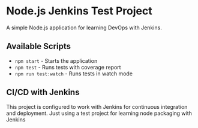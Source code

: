 # Node.js Jenkins Test Project

A simple Node.js application for learning DevOps with Jenkins. 

## Available Scripts

- `npm start` - Starts the application
- `npm test` - Runs tests with coverage report
- `npm run test:watch` - Runs tests in watch mode

## CI/CD with Jenkins

This project is configured to work with Jenkins for continuous integration and deployment.
Just using a test project for learning node packaging with Jenkins
